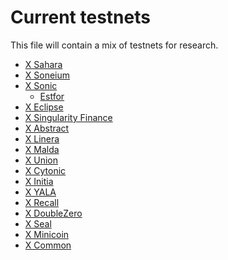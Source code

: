 # Current testnets

This file will contain a mix of testnets for research.


- [X Sahara](https://x.com/SaharaLabsAI)
- [X Soneium](https://x.com/soneium)
- [X Sonic](https://x.com/SonicLabs)
    - [Estfor](https://estfor.com/)
- [X Eclipse](https://x.com/EclipseFND)
- [X Singularity Finance](https://singularityfinance.ai/)
- [X Abstract](https://www.abs.xyz/)
- [X Linera]()
- [X Malda]()
- [X Union](https://dashboard.union.build/)
- [X Cytonic](https://app.cytonic.com/)
- [X Initia](https://app.testnet.initia.xyz/)
- [X YALA](https://app-testnet-v3.yala.org/)
- [X Recall](https://boost.absinthe.network/recall/)
- [X DoubleZero]()
- [X Seal](https://seal-example.vercel.app/)
- [X Minicoin](https://minicoin.xyz/#guUCiz5M)
- [X Common](https://common.xyz/)
  
  

  






